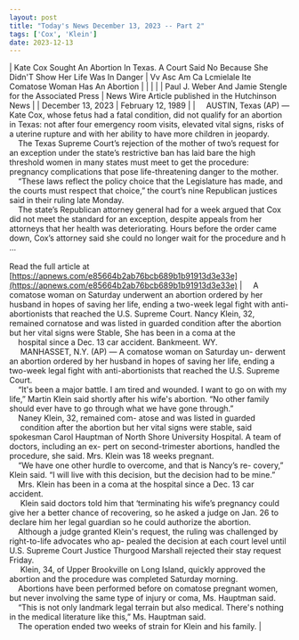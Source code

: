 ```yaml
---
layout: post
title: "Today's News December 13, 2023 -- Part 2"
tags: ['Cox', 'Klein']
date: 2023-12-13
---
```


| Kate Cox Sought An Abortion In Texas. A Court Said No Because She Didn'T Show Her Life Was In Danger | Vv Asc Am Ca Lcmielale Ite   Comatose Woman Has An Abortion |
|  |  |
| Paul J. Weber And Jamie Stengle for the Associated Press | News Wire Article published in the Hutchinson News |
| December 13, 2023 | February 12, 1989 |
| &nbsp;&nbsp;&nbsp;&nbsp;AUSTIN, Texas (AP) — Kate Cox, whose fetus had a fatal condition, did not qualify for an abortion in Texas: not after four emergency room visits, elevated vital signs, risks of a uterine rupture and with her ability to have more children in jeopardy.<br>&nbsp;&nbsp;&nbsp;&nbsp;The Texas Supreme Court’s rejection of the mother of two’s request for an exception under the state’s restrictive ban has laid bare the high threshold women in many states must meet to get the procedure: pregnancy complications that pose life-threatening danger to the mother.<br>&nbsp;&nbsp;&nbsp;&nbsp;“These laws reflect the policy choice that the Legislature has made, and the courts must respect that choice,” the court’s nine Republican justices said in their ruling late Monday.<br>&nbsp;&nbsp;&nbsp;&nbsp;The state’s Republican attorney general had for a week argued that Cox did not meet the standard for an exception, despite appeals from her attorneys that her health was deteriorating. Hours before the order came down, Cox’s attorney said she could no longer wait for the procedure and h ...<br><br>Read the full article at<br>[https://apnews.com/e85664b2ab76bcb689b1b91913d3e33e](https://apnews.com/e85664b2ab76bcb689b1b91913d3e33e) | &nbsp;&nbsp;&nbsp;&nbsp;A comatose woman on Saturday underwent an abortion ordered by her husband in hopes of saving her life, ending a two-week legal fight with anti-abortionists that reached the U.S. Supreme Court. Nancy Klein, 32, remained cornatose and was listed in guarded condition after the abortion but her vital signs were Stable, She has been in a coma at the<br>&nbsp;&nbsp;&nbsp;&nbsp;hospital since a Dec. 13 car accident. Bankmeent. WY.<br>&nbsp;&nbsp;&nbsp;&nbsp; MANHASSET, N.Y. (AP) — A comatose woman on Saturday un- derwent an abortion ordered by her husband in hopes of saving her life, ending a two-week legal fight with anti-abortionists that reached the U.S. Supreme Court.<br>&nbsp;&nbsp;&nbsp;&nbsp;“It's been a major battle. I am tired and wounded. I want to go on with my life,” Martin Klein said shortly after his wife's abortion. “No other family should ever have to go through what we have gone through.”<br>&nbsp;&nbsp;&nbsp;&nbsp;Naney Klein, 32, remained com- atose and was listed in guarded<br>&nbsp;&nbsp;&nbsp;&nbsp; condition after the abortion but her vital signs were stable, said spokesman Carol Hauptman of North Shore University Hospital. A team of doctors, including an ex- pert on second-trimester abortions, handled the procedure, she said. Mrs. Klein was 18 weeks pregnant.<br>&nbsp;&nbsp;&nbsp;&nbsp;“We have one other hurdle to overcome, and that is Nancy’s re- covery,” Klein said. “I will live with this decision, but the decision had to be mine.”<br>&nbsp;&nbsp;&nbsp;&nbsp;Mrs. Klein has been in a coma at the hospital since a Dec. 13 car accident.<br>&nbsp;&nbsp;&nbsp;&nbsp; Klein said doctors told him that ‘terminating his wife’s pregnancy could give her a better chance of recovering, so he asked a judge on Jan. 26 to declare him her legal guardian so he could authorize the abortion.<br>&nbsp;&nbsp;&nbsp;&nbsp;Although a judge granted Klein's request, the ruling was challenged by right-to-life advocates who ap- pealed the decision at each court level until U.S. Supreme Court Justice Thurgood Marshall rejected their stay request Friday.<br>&nbsp;&nbsp;&nbsp;&nbsp; Klein, 34, of Upper Brookville on Long Island, quickly approved the abortion and the procedure was completed Saturday morning.<br>&nbsp;&nbsp;&nbsp;&nbsp;Abortions have been performed before on comatose pregnant women, but never involving the same type of injury or coma, Ms. Hauptman said.<br>&nbsp;&nbsp;&nbsp;&nbsp;“This is not only landmark legal terrain but also medical. There's nothing in the medical literature like this,” Ms. Hauptman said.<br>&nbsp;&nbsp;&nbsp;&nbsp;The operation ended two weeks of strain for Klein and his family.  |